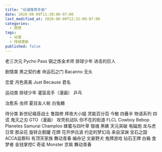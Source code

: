 ```yaml
---
title: "动漫推荐手册"
date: 2020-08-09T11:30:00-07:00
last_modified_at: 2020-08-09T12:32:00-07:00
categories:
  - 感想
tags:
  - 动漫
  - 持续更新
published: false
---
```


老三次元
Pycho Pass
钢之炼金术师
排球少年
进击的巨人

剧情类
黑之契约者
命运石之门
Bacanno
无头

恋爱
月色真美
Just Because
君名

运动类
排球少年
灌篮高手（漫画）
乒乓

治愈系
虫师
夏目友人帐
白兔糖

待分类
新世纪福音战士
鲁路修
辉夜大小姐
灵能百分百
今敏
四叠半
物语系列
四谎
鬼灭之刃
GTO（漫画）
攻壳机动队
你不在的街道
FLCL
Cowboy Bebop
Planetes
Samurai Champloo
蜂蜜与四叶草
银魂
黑礁
天元突破
电磁炮
龙与虎
日常
那朵花
旋转企鹅罐
花牌
花开伊吕波
约定的梦幻岛
来自深渊
宝石之国
ACCA监察科
有顶天家族
舞动青春
编舟记
文豪野犬
鬼牌游戏
钻石王牌
白箱
食梦者
金钱掌控C
奇诺
Monster
京紫
舞动青春

